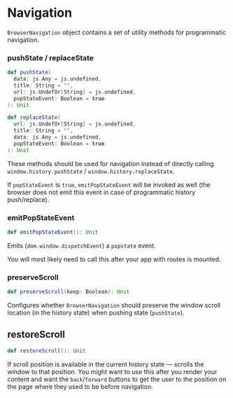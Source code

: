 # Navigation

`BrowserNavigation` object contains a set of utility methods for programmatic navigation.



### pushState / replaceState

```scala
def pushState(
  data: js.Any = js.undefined,
  title: String = "",
  url: js.UndefOr[String] = js.undefined,
  popStateEvent: Boolean = true
): Unit

def replaceState(
  url: js.UndefOr[String] = js.undefined,
  title: String = "",
  data: js.Any = js.undefined,
  popStateEvent: Boolean = true
): Unit
```

These methods should be used for navigation instead of directly calling `window.history.pushState` / `window.history.replaceState`.

If `popStateEvent` is `true`, `emitPopStateEvent` will be invoked as well (the browser does not emit this event in case of
programmatic history push/replace).



### emitPopStateEvent

```scala
def emitPopStateEvent(): Unit
```

Emits (`dom.window.dispatchEvent`) a `popstate` event.

You will most likely need to call this after your app with routes is mounted.



### preserveScroll

```scala
def preserveScroll(keep: Boolean): Unit
```

Configures whether `BrowserNavigation` should preserve the window scroll location (in the history state) when pushing state (`pushState`).



## restoreScroll

```scala
def restoreScroll(): Unit
```

If scroll position is available in the current history state — scrolls the window to that position. You might want to use this after you render your content and want the `back`/`forward` buttons
to get the user to the position on the page where they used to be before navigation.
